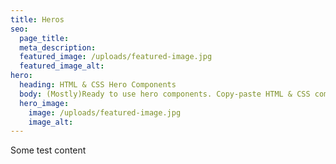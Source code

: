 ```yaml
---
title: Heros
seo:
  page_title:
  meta_description:
  featured_image: /uploads/featured-image.jpg
  featured_image_alt:
hero:
  heading: HTML & CSS Hero Components
  body: (Mostly)Ready to use hero components. Copy-paste HTML & CSS components and build your awesome website. Use this to kickstart your component and customize to meet your needs.
  hero_image:
    image: /uploads/featured-image.jpg
    image_alt:
---
```


Some test content